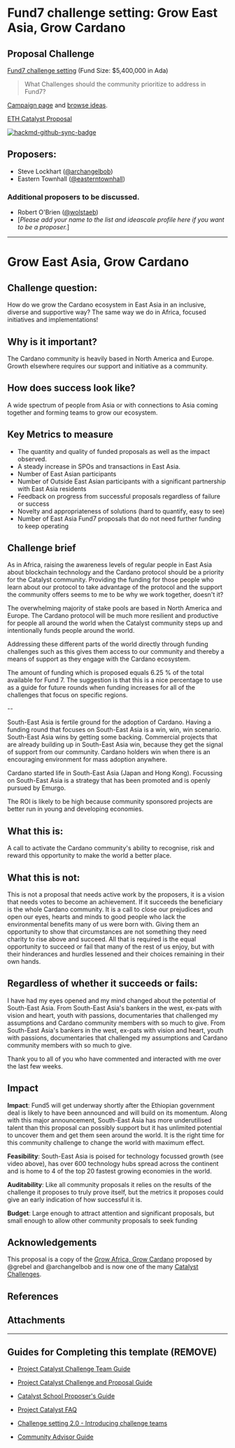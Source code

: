 # Fund7 challenge setting: Grow East Asia, Grow Cardano

## Proposal Challenge

[Fund7 challenge setting](https://github.com/C3ETH/c3eth-fund6/blob/main/fund7-challenge-setting/campaign-brief.md) (Fund Size: $5,400,000 in Ada)

> What Challenges should the community prioritize to address in Fund7?

[Campaign page](https://cardano.ideascale.com/a/campaign-home/26120) and [browse ideas](https://cardano.ideascale.com/a/ideas/top/campaign-filter/byids/campaigns/26120/stage/unspecified).

[ETH Catalyst Proposal](https://cardano.ideascale.com/a/dtd/Grow-Southeast-Asia-Grow-Cardano/367250-48088)

[![hackmd-github-sync-badge](https://hackmd.io/t3Fzp0X1RX6NxtuMITAP1g/badge)](https://hackmd.io/t3Fzp0X1RX6NxtuMITAP1g)

## Proposers:

- Steve Lockhart ([@archangelbob](https://cardano.ideascale.com/a/pmd/3058271-48088?))
- Eastern Townhall ([@easterntownhall](https://cardano.ideascale.com/a/pmd/3100214-48088?))

### Additional proposers to be discussed.

- Robert O'Brien ([@wolstaeb](https://cardano.ideascale.com/a/pmd/3056857-48088?))
- [*Please add your name to the list and ideascale profile here if you want to be a proposer.*]

---

# Grow East Asia, Grow Cardano

## Challenge question:
How do we grow the Cardano ecosystem in East Asia in an inclusive, diverse and supportive way?
The same way we do in Africa, focused initiatives and implementations!

## Why is it important?
The Cardano community is heavily based in North America and Europe.
Growth elsewhere requires our support and initiative as a community.

## How does success look like?
A wide spectrum of people from Asia or with connections to Asia coming together and forming teams to grow our ecosystem.

## Key Metrics to measure

- The quantity and quality of funded proposals as well as the impact observed.
- A steady increase in SPOs and transactions in East Asia.
- Number of East Asian participants
- Number of Outside East Asian participants with a significant partnership with East Asia residents
- Feedback on progress from successful proposals regardless of failure or success
- Novelty and appropriateness of solutions (hard to quantify, easy to see)
- Number of East Asia Fund7 proposals that do not need further funding to keep operating

## Challenge brief

As in Africa, raising the awareness levels of regular people in East Asia about blockchain technology and the Cardano protocol should be a priority for the Catalyst community. Providing the funding for those people who learn about our protocol to take advantage of the protocol and the support the community offers seems to me to be why we work together, doesn't it?

The overwhelming majority of stake pools are based in North America and Europe. The Cardano protocol will be much more resilient and productive for people all around the world when the Catalyst community steps up and intentionally funds people around the world.

Addressing these different parts of the world directly through funding challenges such as this gives them access to our community and thereby a means of support as they engage with the Cardano ecosystem.

The amount of funding which is proposed equals 6.25 % of the total available for Fund 7. The suggestion is that this is a nice percentage to use as a guide for future rounds when funding increases for all of the challenges that focus on specific regions.

--

South-East Asia is fertile ground for the adoption of Cardano.
Having a funding round that focuses on South-East Asia is a win, win, win scenario. South-East Asia wins by getting some backing. Commercial projects that are already building up in South-East Asia win, because they get the signal of support from our community. Cardano holders win when there is an encouraging environment for mass adoption anywhere.

Cardano started life in South-East Asia (Japan and Hong Kong). Focussing on South-East Asia is a strategy that has been promoted and is openly pursued by Emurgo.

The ROI is likely to be high because community sponsored projects are better run in young and developing economies.


## What this is:

A call to activate the Cardano community's ability to recognise, risk and reward this opportunity to make the world a better place.

## What this is not:

This is not a proposal that needs active work by the proposers, it is a vision that needs votes to become an achievement. If it succeeds the beneficiary is the whole Cardano community. It is a call to close our prejudices and open our eyes, hearts and minds to good people who lack the environmental benefits many of us were born with. Giving them an opportunity to show that circumstances are not something they need charity to rise above and succeed. All that is required is the equal opportunity to succeed or fail that many of the rest of us enjoy, but with their hinderances and hurdles lessened and their choices remaining in their own hands.

## Regardless of whether it succeeds or fails:

I have had my eyes opened and my mind changed about the potential of South-East Asia. From South-East Asia's bankers in the west, ex-pats with vision and heart, youth with passions, documentaries that challenged my assumptions and Cardano community members with so much to give. From South-East Asia's bankers in the west, ex-pats with vision and heart, youth with passions, documentaries that challenged my assumptions and Cardano community members with so much to give.

Thank you to all of you who have commented and interacted with me over the last few weeks.

## Impact

**Impact**: Fund5 will get underway shortly after the Ethiopian government deal is likely to have been announced and will build on its momentum. Along with this major announcement, South-East Asia has more underutilised talent than this proposal can possibly support but it has unlimited potential to uncover them and get them seen around the world. It is the right time for this community challenge to change the world with maximum effect.

**Feasibility**: South-East Asia is poised for technology focussed growth (see video above), has over 600 technology hubs spread across the continent and is home to 4 of the top 20 fastest growing economies in the world.

**Auditability**: Like all community proposals it relies on the results of the challenge it proposes to truly prove itself, but the metrics it proposes could give an early indication of how successful it is.

**Budget**: Large enough to attract attention and significant proposals, but small enough to allow other community proposals to seek funding

## Acknowledgements

This proposal is a copy of the [Grow Africa, Grow Cardano](https://cardano.ideascale.com/a/dtd/Grow-Africa-Grow-Cardano/333079-48088) proposed by @grebel and @archangelbob and is now one of the many [Catalyst Challenges](https://cardano.ideascale.com/a/campaign-home/26108). 


## References

## Attachments

---

## Guides for Completing this template (REMOVE)

- [Project Catalyst Challenge Team Guide](https://docs.google.com/document/d/1GDCKOysG1dd4nUXYcio3PY889doGrbC34PFggu8FI20/)

- [Project Catalyst Challenge and Proposal Guide](https://docs.google.com/document/d/1oE_cnP0gksdAanXV4w5DYaDNp_tbYEvyHhTUG4HYZ3Q/)

- [Catalyst School Proposer's Guide](https://docs.google.com/document/d/12wk6mIPxeGsw2WxqHvkTkjNj_wCIx46AgTNPVX3-38o/)

- [Project Catalyst FAQ](https://docs.google.com/document/d/1qYtV15WXeM_AQYvISzr0a0Qj2IzW3hDvhMBvZZ4w2jE/edit#heading=h.dmu4wfbk1ion)
- [Challenge setting 2.0 - Introducing challenge teams](https://docs.google.com/document/d/1GDCKOysG1dd4nUXYcio3PY889doGrbC34PFggu8FI20/edit?pli=1#heading=h.dxixtumushib)

- [Community Advisor Guide](https://docs.google.com/document/d/13GDOj2vuxZzQttagfgnS3hbnP65xsSsWbf_6TURLI_U/edit#)